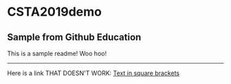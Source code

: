 # CSTA2019demo
## Sample from Github Education

This is a sample readme! Woo hoo!

---

Here is a link THAT DOESN'T WORK: [Text in square brackets](imalink.com)
